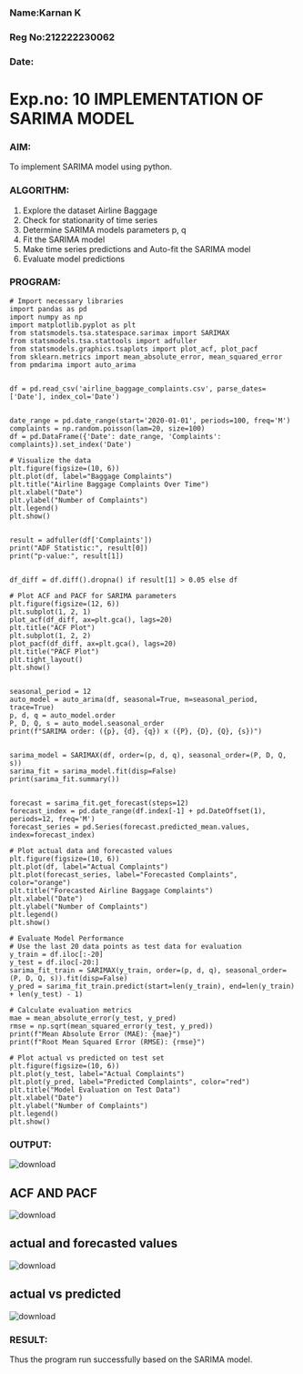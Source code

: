 ### Name:Karnan K
### Reg No:212222230062
### Date: 
# Exp.no: 10   IMPLEMENTATION OF SARIMA MODEL


### AIM:
To implement SARIMA model using python.
### ALGORITHM:
1. Explore the dataset Airline Baggage
2. Check for stationarity of time series
3. Determine SARIMA models parameters p, q
4. Fit the SARIMA model
5. Make time series predictions and Auto-fit the SARIMA model
6. Evaluate model predictions
### PROGRAM:
```
# Import necessary libraries
import pandas as pd
import numpy as np
import matplotlib.pyplot as plt
from statsmodels.tsa.statespace.sarimax import SARIMAX
from statsmodels.tsa.stattools import adfuller
from statsmodels.graphics.tsaplots import plot_acf, plot_pacf
from sklearn.metrics import mean_absolute_error, mean_squared_error
from pmdarima import auto_arima


df = pd.read_csv('airline_baggage_complaints.csv', parse_dates=['Date'], index_col='Date')


date_range = pd.date_range(start='2020-01-01', periods=100, freq='M')
complaints = np.random.poisson(lam=20, size=100)
df = pd.DataFrame({'Date': date_range, 'Complaints': complaints}).set_index('Date')

# Visualize the data
plt.figure(figsize=(10, 6))
plt.plot(df, label="Baggage Complaints")
plt.title("Airline Baggage Complaints Over Time")
plt.xlabel("Date")
plt.ylabel("Number of Complaints")
plt.legend()
plt.show()


result = adfuller(df['Complaints'])
print("ADF Statistic:", result[0])
print("p-value:", result[1])


df_diff = df.diff().dropna() if result[1] > 0.05 else df

# Plot ACF and PACF for SARIMA parameters
plt.figure(figsize=(12, 6))
plt.subplot(1, 2, 1)
plot_acf(df_diff, ax=plt.gca(), lags=20)
plt.title("ACF Plot")
plt.subplot(1, 2, 2)
plot_pacf(df_diff, ax=plt.gca(), lags=20)
plt.title("PACF Plot")
plt.tight_layout()
plt.show()


seasonal_period = 12
auto_model = auto_arima(df, seasonal=True, m=seasonal_period, trace=True)
p, d, q = auto_model.order
P, D, Q, s = auto_model.seasonal_order
print(f"SARIMA order: ({p}, {d}, {q}) x ({P}, {D}, {Q}, {s})")


sarima_model = SARIMAX(df, order=(p, d, q), seasonal_order=(P, D, Q, s))
sarima_fit = sarima_model.fit(disp=False)
print(sarima_fit.summary())


forecast = sarima_fit.get_forecast(steps=12)
forecast_index = pd.date_range(df.index[-1] + pd.DateOffset(1), periods=12, freq='M')
forecast_series = pd.Series(forecast.predicted_mean.values, index=forecast_index)

# Plot actual data and forecasted values
plt.figure(figsize=(10, 6))
plt.plot(df, label="Actual Complaints")
plt.plot(forecast_series, label="Forecasted Complaints", color="orange")
plt.title("Forecasted Airline Baggage Complaints")
plt.xlabel("Date")
plt.ylabel("Number of Complaints")
plt.legend()
plt.show()

# Evaluate Model Performance
# Use the last 20 data points as test data for evaluation
y_train = df.iloc[:-20]
y_test = df.iloc[-20:]
sarima_fit_train = SARIMAX(y_train, order=(p, d, q), seasonal_order=(P, D, Q, s)).fit(disp=False)
y_pred = sarima_fit_train.predict(start=len(y_train), end=len(y_train) + len(y_test) - 1)

# Calculate evaluation metrics
mae = mean_absolute_error(y_test, y_pred)
rmse = np.sqrt(mean_squared_error(y_test, y_pred))
print(f"Mean Absolute Error (MAE): {mae}")
print(f"Root Mean Squared Error (RMSE): {rmse}")

# Plot actual vs predicted on test set
plt.figure(figsize=(10, 6))
plt.plot(y_test, label="Actual Complaints")
plt.plot(y_pred, label="Predicted Complaints", color="red")
plt.title("Model Evaluation on Test Data")
plt.xlabel("Date")
plt.ylabel("Number of Complaints")
plt.legend()
plt.show()
```
### OUTPUT:

![download](https://github.com/user-attachments/assets/8b484fd7-f55a-47f9-9ac5-96cdfdf06a6d)


## ACF AND PACF

![download](https://github.com/user-attachments/assets/7400f918-2f64-4c8f-8360-9eb2626cd2ee)

## actual and forecasted values

![download](https://github.com/user-attachments/assets/f1749b6d-2b19-4dfd-9fb9-0631ae94bb9b)

## actual vs predicted

![download](https://github.com/user-attachments/assets/dbc679b0-878d-489e-bd27-d0de5a66e291)

### RESULT:
Thus the program run successfully based on the SARIMA model.
